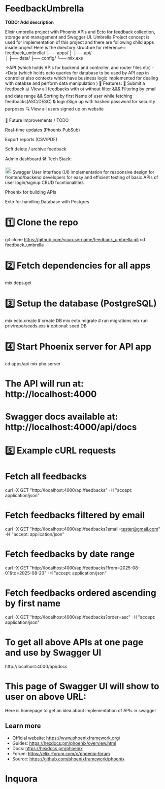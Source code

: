 # FeedbackUmbrella

**TODO: Add description**


Elixir umbrella project with Phoenix APIs and Ecto for feedback collection, storage and management and Swagger UI.
  Umbrella Project concept is used for implementation of this project and there are following child apps inside project
  Here is the directory structure for reference:::
feedback_umbrella/
├── apps/
│   ├── api/   
│   ├── data/ 
├── config/
└── mix.exs


->API (which holds APIs for backend and controller, and router files etc)
->Data (which holds ecto queries for database to be used by API app in controller also ocntexts which have business logic implemented for dealing with databse and perform data manipulation )
🚀 Features:
📝  Submit a feedback
📊  View all feedbacks with ot without filter &&& Filtering by email and date range && Sorting by first Name of user while fetching feedbacks(ASC/DESC)
 🔒  login/Sign up with hashed password for security purposes
🔍  View all users signed up on website

🚀 Future Improvements / TODO

Real-time updates (Phoenix PubSub)

Export reports (CSV/PDF)

Soft delete / archive feedback

Admin dashboard
🛠 Tech Stack:
  
<img width="20" height="20" alt="image" src="https://github.com/user-attachments/assets/fdbfd28b-b847-4cb6-af8f-6d41cd618abd" />
 Swagger User Interface (UI) implementation for responsive design for frontend/backend developers for easy and efficient testing of basic APIs of user login/signup CRUD fucntionalities
 
Phoenix for building APIs

Ecto for handling Database with Postgres

# 1️⃣ Clone the repo
git clone https://github.com/yourusername/feedback_umbrella.git
cd feedback_umbrella

# 2️⃣ Fetch dependencies for all apps
mix deps.get

# 3️⃣ Setup the database (PostgreSQL)
mix ecto.create        # create DB
mix ecto.migrate       # run migrations
mix run priv/repo/seeds.exs   # optional: seed DB

# 4️⃣ Start Phoenix server for API app
cd apps/api
mix phx.server

# The API will run at: http://localhost:4000
# Swagger docs available at: http://localhost:4000/api/docs

# 5️⃣ Example cURL requests
# Fetch all feedbacks
curl -X GET "http://localhost:4000/api/feedbacks" -H "accept: application/json"

# Fetch feedbacks filtered by email
curl -X GET "http://localhost:4000/api/feedbacks?email=tester@gmail.com" -H "accept: application/json"

# Fetch feedbacks by date range
curl -X GET "http://localhost:4000/api/feedbacks?from=2025-08-01&to=2025-08-20" -H "accept: application/json"

# Fetch feedbacks ordered ascending by first name
curl -X GET "http://localhost:4000/api/feedbacks?order=asc" -H "accept: application/json"

# To get all above APIs at one page and use by Swagger UI

http://localhost:4000/api/docs


# This page of Swagger UI will show to user on above URL:


Here is homepage to get an idea about implementation of APIs in swagger 



## Learn more

* Official website: https://www.phoenixframework.org/
* Guides: https://hexdocs.pm/phoenix/overview.html
* Docs: https://hexdocs.pm/phoenix
* Forum: https://elixirforum.com/c/phoenix-forum
* Source: https://github.com/phoenixframework/phoenix
# Inquora
